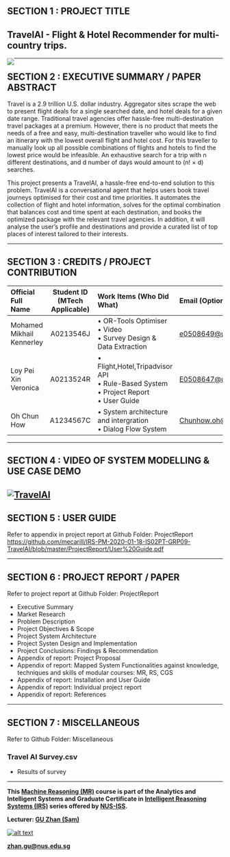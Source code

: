 ﻿
## SECTION 1 : PROJECT TITLE
## TravelAI - Flight & Hotel Recommender for multi-country trips.

<img src="https://img.youtube.com/vi/yWLNFtkZtb8/0.jpg"
     style="float: left; margin-right: 0px;" />

---

## SECTION 2 : EXECUTIVE SUMMARY / PAPER ABSTRACT
Travel is a 2.9 trillion U.S. dollar industry. Aggregator sites scrape the web to present flight deals for a single searched date, and hotel deals for a given date range. Traditional travel agencies offer hassle-free multi-destination travel packages at a premium. However, there is no product that meets the needs of a free and easy, multi-destination traveller who would like to find an itinerary with the lowest overall flight and hotel cost. For this traveller to manually look up all possible combinations of flights and hotels to find the lowest price would be infeasible. An exhaustive search for a trip with n different destinations, and d number of days would amount to (n! × d) searches. 

This project presents a TravelAI, a hassle-free end-to-end solution to this problem. TravelAI is a conversational agent that helps users book travel journeys optimised for their cost and time priorities. It automates the collection of flight and hotel information, solves for the optimal combination that balances cost and time spent at each destination, and books the optimized package with the relevant travel agencies. In addition, it will analyse the user’s profile and destinations and provide a curated list of top places of interest tailored to their interests.

---

## SECTION 3 : CREDITS / PROJECT CONTRIBUTION

| Official Full Name  | Student ID (MTech Applicable)  | Work Items (Who Did What) | Email (Optional) |
| :------------ |:---------------:| :-----| :-----|
| Mohamed Mikhail Kennerley | A0213546J | • OR-Tools Optimiser <br>• Video <br>• Survey Design & Data Extraction| e0508649@u.nus.edu |
| Loy Pei Xin Veronica | A0213524R | • Flight,Hotel,Tripadvisor API <br>• Rule-Based System <br>• Project Report <br>• User Guide| E0508647@u.nus.edu|
| Oh Chun How | A1234567C | • System architecture and intergration <br>• Dialog Flow System| Chunhow.oh@u.nus.edu |

---

## SECTION 4 : VIDEO OF SYSTEM MODELLING & USE CASE DEMO

[![TravelAI](https://img.youtube.com/vi/yWLNFtkZtb8/0.jpg)](https://www.youtube.com/watch?v=yWLNFtkZtb8&feature=youtu.be "
TravelAI")
---

## SECTION 5 : USER GUIDE

Refer to appendix <User Guide> in project report at Github Folder: ProjectReport <br>
https://github.com/mecarill/IRS-PM-2020-01-18-IS02PT-GRP09-TravelAI/blob/master/ProjectReport/User%20Guide.pdf

---
## SECTION 6 : PROJECT REPORT / PAPER

Refer to project report at Github Folder: ProjectReport <br>

- Executive Summary
- Market Research
- Problem Description
- Project Objectives & Scope
- Project System Architecture
- Project Systen Design and Implementation
- Project Conclusions: Findings & Recommendation
- Appendix of report: Project Proposal
- Appendix of report: Mapped System Functionalities against knowledge, techniques and skills of modular courses: MR, RS, CGS
- Appendix of report: Installation and User Guide
- Appendix of report: Individual project report
- Appendix of report: References

---
## SECTION 7 : MISCELLANEOUS

Refer to Github Folder: Miscellaneous

### Travel AI Survey.csv
* Results of survey
---

**This [Machine Reasoning (MR)](https://www.iss.nus.edu.sg/executive-education/course/detail/machine-reasoning "Machine Reasoning") course is part of the Analytics and Intelligent Systems and Graduate Certificate in [Intelligent Reasoning Systems (IRS)](https://www.iss.nus.edu.sg/stackable-certificate-programmes/intelligent-systems "Intelligent Reasoning Systems") series offered by [NUS-ISS](https://www.iss.nus.edu.sg "Institute of Systems Science, National University of Singapore").**

**Lecturer: [GU Zhan (Sam)](https://www.iss.nus.edu.sg/about-us/staff/detail/201/GU%20Zhan "GU Zhan (Sam)")**

[![alt text](https://www.iss.nus.edu.sg/images/default-source/About-Us/7.6.1-teaching-staff/sam-website.tmb-.png "Let's check Sam' profile page")](https://www.iss.nus.edu.sg/about-us/staff/detail/201/GU%20Zhan)

**zhan.gu@nus.edu.sg**
